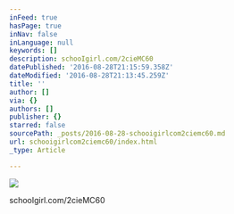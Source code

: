 ```yaml
---
inFeed: true
hasPage: true
inNav: false
inLanguage: null
keywords: []
description: schooIgirl.com/2cieMC60
datePublished: '2016-08-28T21:15:59.358Z'
dateModified: '2016-08-28T21:13:45.259Z'
title: ''
author: []
via: {}
authors: []
publisher: {}
starred: false
sourcePath: _posts/2016-08-28-schooigirlcom2ciemc60.md
url: schooigirlcom2ciemc60/index.html
_type: Article

---
```

![](https://the-grid-user-content.s3-us-west-2.amazonaws.com/1c536727-2178-4628-a345-bddab3803934.jpg)

schooIgirl.com/2cieMC60